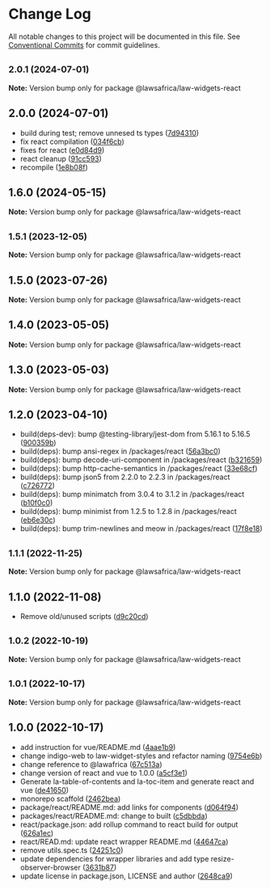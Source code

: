 # Change Log

All notable changes to this project will be documented in this file.
See [Conventional Commits](https://conventionalcommits.org) for commit guidelines.

## <small>2.0.1 (2024-07-01)</small>

**Note:** Version bump only for package @lawsafrica/law-widgets-react





## 2.0.0 (2024-07-01)

* build during test; remove unnesed ts types ([7d94310](https://github.com/laws-africa/law-widgets/commit/7d94310))
* fix react compilation ([034f6cb](https://github.com/laws-africa/law-widgets/commit/034f6cb))
* fixes for react ([e0d84d9](https://github.com/laws-africa/law-widgets/commit/e0d84d9))
* react cleanup ([91cc593](https://github.com/laws-africa/law-widgets/commit/91cc593))
* recompile ([1e8b08f](https://github.com/laws-africa/law-widgets/commit/1e8b08f))





## 1.6.0 (2024-05-15)

**Note:** Version bump only for package @lawsafrica/law-widgets-react





## <small>1.5.1 (2023-12-05)</small>

**Note:** Version bump only for package @lawsafrica/law-widgets-react





## 1.5.0 (2023-07-26)

**Note:** Version bump only for package @lawsafrica/law-widgets-react





## 1.4.0 (2023-05-05)

**Note:** Version bump only for package @lawsafrica/law-widgets-react





## 1.3.0 (2023-05-03)

**Note:** Version bump only for package @lawsafrica/law-widgets-react





## 1.2.0 (2023-04-10)

* build(deps-dev): bump @testing-library/jest-dom from 5.16.1 to 5.16.5 ([900359b](https://github.com/laws-africa/la-web-components/commit/900359b))
* build(deps): bump ansi-regex in /packages/react ([56a3bc0](https://github.com/laws-africa/la-web-components/commit/56a3bc0))
* build(deps): bump decode-uri-component in /packages/react ([b321659](https://github.com/laws-africa/la-web-components/commit/b321659))
* build(deps): bump http-cache-semantics in /packages/react ([33e68cf](https://github.com/laws-africa/la-web-components/commit/33e68cf))
* build(deps): bump json5 from 2.2.0 to 2.2.3 in /packages/react ([c726772](https://github.com/laws-africa/la-web-components/commit/c726772))
* build(deps): bump minimatch from 3.0.4 to 3.1.2 in /packages/react ([b10f0c0](https://github.com/laws-africa/la-web-components/commit/b10f0c0))
* build(deps): bump minimist from 1.2.5 to 1.2.8 in /packages/react ([eb6e30c](https://github.com/laws-africa/la-web-components/commit/eb6e30c))
* build(deps): bump trim-newlines and meow in /packages/react ([17f8e18](https://github.com/laws-africa/la-web-components/commit/17f8e18))





## <small>1.1.1 (2022-11-25)</small>

**Note:** Version bump only for package @lawsafrica/law-widgets-react





## 1.1.0 (2022-11-08)

* Remove old/unused scripts ([d9c20cd](https://github.com/laws-africa/la-web-components/commit/d9c20cd))





## <small>1.0.2 (2022-10-19)</small>

**Note:** Version bump only for package @lawsafrica/law-widgets-react





## <small>1.0.1 (2022-10-17)</small>

**Note:** Version bump only for package @lawsafrica/law-widgets-react





## 1.0.0 (2022-10-17)

* add instruction for vue/README.md ([4aae1b9](https://github.com/laws-africa/la-web-components/commit/4aae1b9))
* change indigo-web to law-widget-styles and refactor naming ([9754e6b](https://github.com/laws-africa/la-web-components/commit/9754e6b))
* change reference to @lawafrica ([67c513a](https://github.com/laws-africa/la-web-components/commit/67c513a))
* change version of react and vue to 1.0.0 ([a5cf3e1](https://github.com/laws-africa/la-web-components/commit/a5cf3e1))
* Generate la-table-of-contents and la-toc-item and generate react and vue ([de41650](https://github.com/laws-africa/la-web-components/commit/de41650))
* monorepo scaffold ([2462bea](https://github.com/laws-africa/la-web-components/commit/2462bea))
* package/react/README.md: add links for components ([d064f94](https://github.com/laws-africa/la-web-components/commit/d064f94))
* packages/react/README.md: change to built ([c5dbbda](https://github.com/laws-africa/la-web-components/commit/c5dbbda))
* react/package.json: add rollup command to react build for output ([626a1ec](https://github.com/laws-africa/la-web-components/commit/626a1ec))
* react/READ.md: update react wrapper README.md ([44647ca](https://github.com/laws-africa/la-web-components/commit/44647ca))
* remove utils.spec.ts ([24251c0](https://github.com/laws-africa/la-web-components/commit/24251c0))
* update dependencies for wrapper libraries and add type resize-observer-browser ([3631b87](https://github.com/laws-africa/la-web-components/commit/3631b87))
* update license in package.json, LICENSE and author ([2648ca9](https://github.com/laws-africa/la-web-components/commit/2648ca9))
